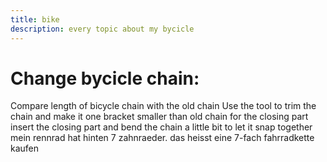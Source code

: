 ```yaml
---
title: bike
description: every topic about my bycicle
---
```


# Change bycicle chain:
Compare length of bicycle chain with the old chain
Use the tool to trim the chain and make it one bracket smaller than old chain for the closing part
insert the closing part and bend the chain a little bit to let it snap together
mein rennrad hat hinten 7 zahnraeder. das heisst eine 7-fach fahrradkette kaufen


<markdown-image src="bike/1.PNG" alt="Alt text"></markdown-image>